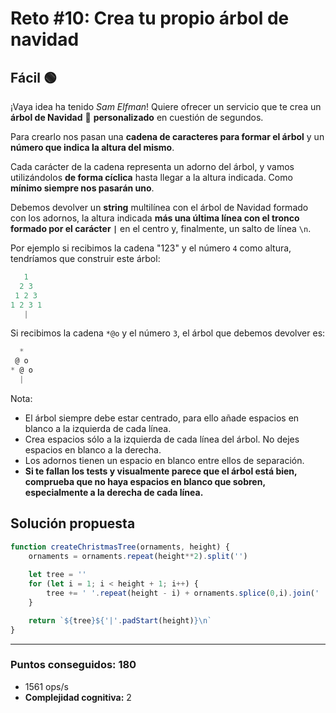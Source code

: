 # Reto #10: Crea tu propio árbol de navidad

## Fácil 🟢

¡Vaya idea ha tenido *Sam Elfman*! Quiere ofrecer un servicio que te crea un **árbol de Navidad** 🎄 **personalizado** en cuestión de segundos.

Para crearlo nos pasan una **cadena de caracteres para formar el árbol** y un **número que indica la altura del mismo**.

Cada carácter de la cadena representa un adorno del árbol, y vamos utilizándolos **de forma cíclica** hasta llegar a la altura indicada. Como **mínimo siempre nos pasarán uno**.

Debemos devolver un **string** multilínea con el árbol de Navidad formado con los adornos, la altura indicada **más una última línea con el tronco formado por el carácter `|`** en el centro y, finalmente, un salto de línea `\n`.

Por ejemplo si recibimos la cadena "123" y el número `4` como altura, tendríamos que construir este árbol:

```javascript
   1
  2 3
 1 2 3
1 2 3 1
   |
```

Si recibimos la cadena `*@o` y el número `3`, el árbol que debemos devolver es:

```javascript
  *
 @ o
* @ o
  |
```

Nota:

* El árbol siempre debe estar centrado, para ello añade espacios en blanco a la izquierda de cada línea.
* Crea espacios sólo a la izquierda de cada línea del árbol. No dejes espacios en blanco a la derecha.
* Los adornos tienen un espacio en blanco entre ellos de separación.
* **Si te fallan los tests y visualmente parece que el árbol está bien, comprueba que no haya espacios en blanco que sobren, especialmente a la derecha de cada línea.**

## Solución propuesta

```javascript
function createChristmasTree(ornaments, height) {
    ornaments = ornaments.repeat(height**2).split('')
    
    let tree = ''
    for (let i = 1; i < height + 1; i++) {
        tree += ' '.repeat(height - i) + ornaments.splice(0,i).join(' ') + '\n' 
    }

    return `${tree}${'|'.padStart(height)}\n`
}
```

---

### Puntos conseguidos: 180

* 1561 ops/s
* **Complejidad cognitiva:** 2
